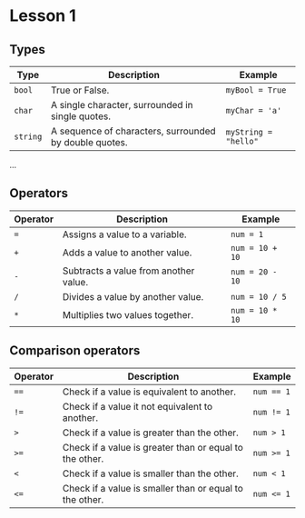 # Lesson 1

## Types
| Type      | Description                                             | Example              |
| --------- | ------------------------------------------------------- | -------------------- |
| `bool`    | True or False.                                          | `myBool = True`      |
| `char`    | A single character, surrounded in single quotes.        | `myChar = 'a'`       |
| `string`  | A sequence of characters, surrounded by double quotes.  | `myString = "hello"` |
...

## Operators
| Operator | Description                                             | Example           |
| -------- | ------------------------------------------------------- | ----------------- |
| `=`      | Assigns a value to a variable.                          | `num = 1`         |
| `+`      | Adds a value to another value.                          | `num = 10 + 10`   |
| `-`      | Subtracts a value from another value.                   | `num = 20 - 10`   |
| `/`      | Divides a value by another value.                       | `num = 10 / 5`    |
| `*`      | Multiplies two values together.                         | `num = 10 * 10`   |

## Comparison operators
| Operator | Description                                             | Example           |
| -------- | ------------------------------------------------------- | ----------------- |
| `==`     | Check if a value is equivalent to another.              | `num == 1`        |
| `!=`     | Check if a value it not equivalent to another.          | `num != 1`        |
| `>`      | Check if a value is greater than the other.             | `num > 1`         |
| `>=`     | Check if a value is greater than or equal to the other. | `num >= 1`        |
| `<`      | Check if a value is smaller than the other.             | `num < 1`         |
| `<=`     | Check if a value is smaller than or equal to the other. | `num <= 1`        |
